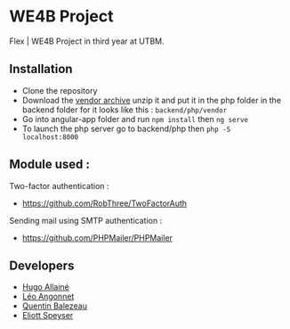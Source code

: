 # WE4B Project

Flex | WE4B Project in third year at UTBM.

## Installation

- Clone the repository
- Download the [vendor archive](https://cloud.allaine.cc/s/8fipmLE22S2YRfi) unzip it and put it in the php folder in the backend folder for it looks like this : `backend/php/vendor`
- Go into angular-app folder and run `npm install` then `ng serve`
- To launch the php server go to backend/php then `php -S localhost:8000`


## Module used :

Two-factor authentication :   
- https://github.com/RobThree/TwoFactorAuth

Sending mail using SMTP authentication :   
- https://github.com/PHPMailer/PHPMailer   

## Developers

- [Hugo Allainé](https://github.com/hugoallaine)
- [Léo Angonnet](https://github.com/ZenT0x)
- [Quentin Balezeau](https://github.com/balezeauquentin)
- [Eliott Speyser](https://github.com/Ettotsu)
